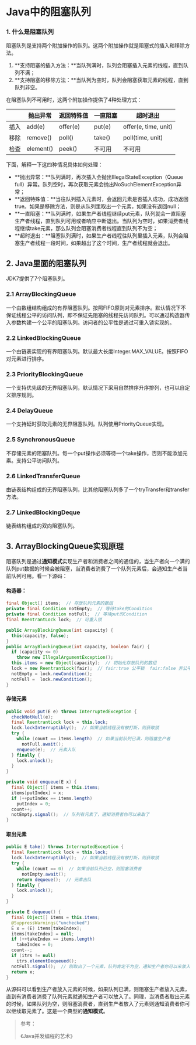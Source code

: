 # Java中的阻塞队列

### 1. 什么是阻塞队列

阻塞队列是支持两个附加操作的队列。这两个附加操作就是阻塞式的插入和移除方法。

1. **支持阻塞的插入方法：**当队列满时，队列会阻塞插入元素的线程，直到队列不满；
2. **支持阻塞的移除方法：**当队列为空时，队列会阻塞获取元素的线程，直到队列非空。

在阻塞队列不可用时，这两个附加操作提供了4种处理方式：

|      | 抛出异常      | 返回特殊值    | 一直阻塞   | 超时退出                 |
| ---- | --------- | -------- | ------ | -------------------- |
| 插入   | add(e)    | offer(e) | put(e) | offer(e, time, unit) |
| 移除   | remove()  | poll()   | take() | poll(time, unit)     |
| 检查   | element() | peek()   | 不可用    | 不可用                  |

下面，解释一下这四种情况具体如何处理：

- **抛出异常：**队列满时，再次插入会抛出IllegalStateException（Queue full）异常。队列空时，再次获取元素会抛出NoSuchElementException异常；
- **返回特殊值：**当往队列插入元素时，会返回元素是否插入成功，成功返回true。如果是移除方法，则是从队列里取出一个元素，如果没有返回null；
- **一直阻塞：**队列满时，如果生产者线程继续put元素，队列就会一直阻塞生产者线程，直到队列可用或者响应中断退出。当队列为空时，如果消费者线程继续take元素，那么队列会阻塞消费者线程直到队列不为空；
- **超时退出：**阻塞队列满时，如果生产者线程往队列里插入元素，队列会阻塞生产者线程一段时间，如果超出了这个时间，生产者线程就会退出。

## 2. Java里面的阻塞队列

JDK7提供了7个阻塞队列。

### 2.1 ArrayBlockingQueue

一个由数组结构组成的有界阻塞队列。按照FIFO原则对元素排序。默认情况下不保证线程公平的访问队列，即不保证先阻塞的线程先访问队列。可以通过构造器传入参数构建一个公平的阻塞队列。访问者的公平性是通过可重入锁实现的。

### 2.2 LinkedBlockingQueue

一个由链表实现的有界阻塞队列。默认最大长度Integer.MAX_VALUE。按照FIFO对元素进行排序。

### 2.3 PriorityBlockingQueue

一个支持优先级的无界阻塞队列，默认情况下采用自然排序升序排列，也可以自定义排序规则。

### 2.4 DelayQueue

一个支持延时获取元素的无界阻塞队列。队列使用PriorityQueue实现。

### 2.5 SynchronousQueue

不存储元素的阻塞队列。每一个put操作必须等待一个take操作，否则不能添加元素。支持公平访问队列。

### 2.6 LinkedTransferQueue

由链表结构组成的无界阻塞队列，比其他阻塞队列多了一个tryTransfer和transfer方法。

### 2.7 LinkedBlockingDeque

链表结构组成的双向阻塞队列。

## 3. ArrayBlockingQueue实现原理 

阻塞队列是通过**通知模式**实现生产者和消费者之间的通信的，当生产者向一个满的队列put数据的时候会被阻塞，当消费者消费了一个队列元素后，会通知生产者当前队列可用。看一下源码：

#### 构造器：

```java
final Object[] items;  // 存放队列元素的数组
private final Condition notEmpty;  // 等待take的Condition
private final Condition notFull;  // 等待put的Condition
final ReentrantLock lock;  // 可重入锁

public ArrayBlockingQueue(int capacity) {
  this(capacity, false);
}
public ArrayBlockingQueue(int capacity, boolean fair) {
  if (capacity <= 0)
    throw new IllegalArgumentException();
  this.items = new Object[capacity];  // 初始化存放队列的数组
  lock = new ReentrantLock(fair);  // fair:true 公平锁  fair:false 非公平锁(默认)
  notEmpty = lock.newCondition();
  notFull =  lock.newCondition();
}
```

#### 存储元素

```java
public void put(E e) throws InterruptedException {
  checkNotNull(e);
  final ReentrantLock lock = this.lock;
  lock.lockInterruptibly();  // 如果当前线程没有被打断，则获取锁
  try {
    while (count == items.length)  // 如果当前队列已满，则阻塞生产者
      notFull.await();
    enqueue(e);  // 元素入队
  } finally {
    lock.unlock();
  }
}

private void enqueue(E x) {
  final Object[] items = this.items;
  items[putIndex] = x;
  if (++putIndex == items.length)
    putIndex = 0;
  count++;
  notEmpty.signal();  // 队列有元素了，通知消费者你可以来取了
}
```

#### 取出元素

```java
public E take() throws InterruptedException {
  final ReentrantLock lock = this.lock;
  lock.lockInterruptibly();  // 如果当前线程没有被打断，则获取锁
  try {
    while (count == 0)  // 如果当前队列已空，则阻塞消费者
      notEmpty.await();
    return dequeue();  // 元素出队
  } finally {
    lock.unlock();
  }
}

private E dequeue() {
  final Object[] items = this.items;
  @SuppressWarnings("unchecked")
  E x = (E) items[takeIndex];
  items[takeIndex] = null;
  if (++takeIndex == items.length)
    takeIndex = 0;
  count--;
  if (itrs != null)
    itrs.elementDequeued();
  notFull.signal();  // 刚取出了一个元素，队列肯定不为空，通知生产者你可以来放入元素了
  return x;
}
```

从源码可以看到生产者放入元素的时候，如果队列已满，则阻塞生产者放入元素，直到有消费者消费了队列元素就通知生产者可以放入了。同理，当消费者取出元素的时候，如果队列为空，则阻塞消费者，直到生产者放入了元素则通知消费者你可以继续取元素了。这是一个典型的**通知模式**。



> 参考：
>
> 《Java并发编程的艺术》
